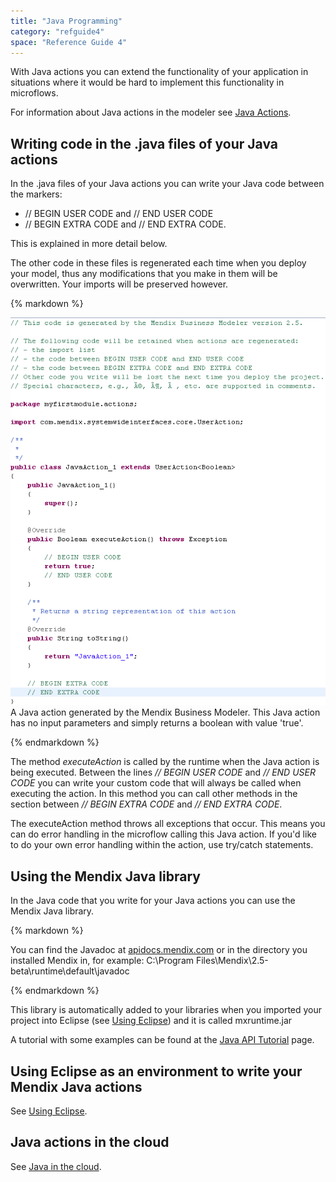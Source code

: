 ```yaml
---
title: "Java Programming"
category: "refguide4"
space: "Reference Guide 4"
---
```

With Java actions you can extend the functionality of your application in situations where it would be hard to implement this functionality in microflows.

For information about Java actions in the modeler see [Java Actions](https://world.mendix.com/display/refguide4/Java+Actions).

## Writing code in the .java files of your Java actions

In the .java files of your Java actions you can write your Java code between the markers:

*   // BEGIN USER CODE and // END USER CODE
*   // BEGIN EXTRA CODE and // END EXTRA CODE.

This is explained in more detail below.

The other code in these files is regenerated each time when you deploy your model, thus any modifications that you make in them will be overwritten. Your imports will be preserved however.

<div class="alert alert-info">{% markdown %}

![](attachments/819203/917584.png)
A Java action generated by the Mendix Business Modeler. This Java action has no input parameters and simply returns a boolean with value 'true'.

{% endmarkdown %}</div>

The method _executeAction_ is called by the runtime when the Java action is being executed. Between the lines _// BEGIN USER CODE_ and _// END USER CODE_ you can write your custom code that will always be called when executing the action. In this method you can call other methods in the section between _// BEGIN EXTRA CODE_ and _// END EXTRA CODE_.

The executeAction method throws all exceptions that occur. This means you can do error handling in the microflow calling this Java action. If you'd like to do your own error handling within the action, use try/catch statements.

## Using the Mendix Java library

In the Java code that you write for your Java actions you can use the Mendix Java library.

<div class="alert alert-info">{% markdown %}

You can find the Javadoc at [apidocs.mendix.com](http://apidocs.mendix.com/4/runtime/) or in the directory you installed Mendix in, for example: C:\Program Files\Mendix\2.5-beta\runtime\default\javadoc

{% endmarkdown %}</div>

This library is automatically added to your libraries when you imported your project into Eclipse (see [Using Eclipse](using-eclipse)) and it is called mxruntime.jar

A tutorial with some examples can be found at the [Java API Tutorial](https://world.mendix.com/display/howto40/Java+API+Tutorial) page.

## Using Eclipse as an environment to write your Mendix Java actions

See [Using Eclipse](using-eclipse).

## Java actions in the cloud

See [Java in the cloud](java-in-the-cloud).